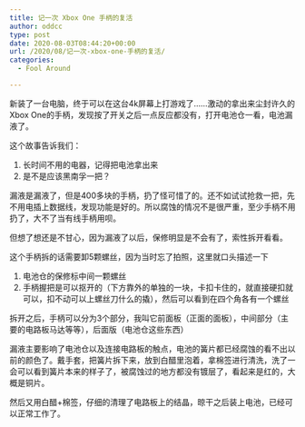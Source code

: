```yaml
---
title: 记一次 Xbox One 手柄的复活
author: oddcc
type: post
date: 2020-08-03T08:44:20+00:00
url: /2020/08/记一次-xbox-one-手柄的复活/
categories:
  - Fool Around

---
```

新装了一台电脑，终于可以在这台4k屏幕上打游戏了……激动的拿出来尘封许久的Xbox One的手柄，发现按了开关之后一点反应都没有，打开电池仓一看，电池漏液了。<!--more-->

这个故事告诉我们：
1. 长时间不用的电器，记得把电池拿出来
2. 是不是应该黑南孚一把？

漏液是漏液了，但是400多块的手柄，扔了怪可惜了的。还不如试试抢救一把，先不用电插上数据线，发现功能是好的。所以腐蚀的情况不是很严重，至少手柄不用扔了，大不了当有线手柄用呗。

但想了想还是不甘心，因为漏液了以后，保修明显是不会有了，索性拆开看看。

这个手柄拆的话需要卸5颗螺丝，因为当时忘了拍照，这里就口头描述一下

1. 电池仓的保修标中间一颗螺丝
2. 手柄握把是可以抠开的（下方靠外的单独的一块，卡扣卡住的，就直接硬扣就可以，扣不动可以上螺丝刀什么的撬），然后可以看到在四个角各有一个螺丝

拆开之后，手柄可以分为3个部分，我叫它前面板（正面的面板），中间部分（主要的电路板马达等等），后面版（电池仓这些东西）

漏液主要影响了电池仓以及连接电路板的触点，电池的簧片都已经腐蚀的看不出以前的颜色了。戴手套，把簧片拆下来，放到白醋里泡着，拿棉签进行清洗，洗了一会可以看到簧片本来的样子了，被腐蚀过的地方都没有镀层了，看起来是红的，大概是铜片。

然后又用白醋+棉签，仔细的清理了电路板上的结晶，晾干之后装上电池，已经可以正常工作了。
